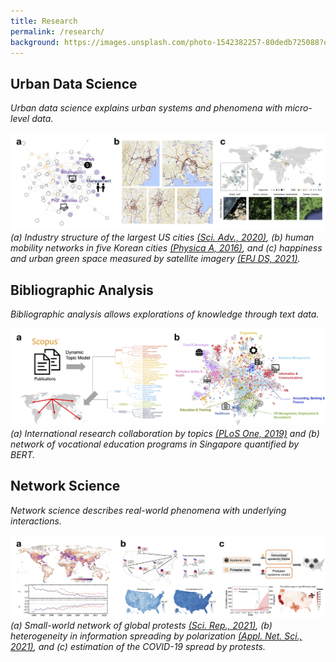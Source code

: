 ```yaml
---
title: Research
permalink: /research/
background: https://images.unsplash.com/photo-1542382257-80dedb725088?q=80&w=1000&auto=format&fit=crop&ixlib=rb-4.0.3&ixid=M3wxMjA3fDB8MHxwaG90by1wYWdlfHx8fGVufDB8fHx8fA%3D%3D
---
```


## Urban Data Science

_Urban data science explains urban systems and phenomena with micro-level data._

![urban](/assets/images/research-urban.jpg)
_(a) Industry structure of the largest US cities [(Sci. Adv., 2020)](https://advances.sciencemag.org/content/6/34/eaba4934), 
(b) human mobility networks in five Korean cities [(Physica A, 2016)](http://www.sciencedirect.com/science/article/pii/S0378437116303235), and 
(c) happiness and urban green space measured by satellite imagery [(EPJ DS, 2021)](https://doi.org/10.1140/epjds/s13688-021-00278-7)._
<br />
## Bibliographic Analysis

_Bibliographic analysis allows explorations of knowledge through text data._

![bibliography](/assets/images/research-bibliography.jpg)
_(a) International research collaboration by topics [(PLoS One, 2019)](https://journals.plos.org/plosone/article?id=10.1371/journal.pone.0211963) and 
(b) network of vocational education programs in Singapore quantified by BERT._
<br />
## Network Science

_Network science describes real-world phenomena with underlying interactions._

![network](/assets/images/research-network.jpg)
_(a) Small-world network of global protests [(Sci. Rep., 2021)](https://doi.org/10.1038/s41598-021-98628-y), 
(b) heterogeneity in information spreading by polarization [(Appl. Net. Sci., 2021)](https://appliednetsci.springeropen.com/articles/10.1007/s41109-021-00356-9), and 
(c) estimation of the COVID-19 spread by protests._
